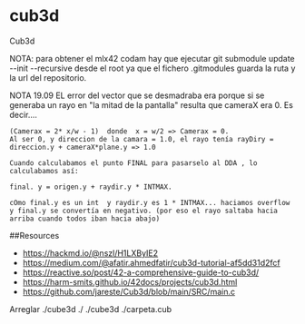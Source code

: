 # cub3d
Cub3d


NOTA: para obtener el mlx42 codam hay que ejecutar 
git submodule update --init --recursive
desde el root ya que el fichero .gitmodules guarda la ruta y la url del repositorio.

NOTA 19.09
	EL error del vector que se desmadraba era porque si se generaba un rayo en "la mitad de la pantalla" resulta que cameraX era 0.
	Es decir....

	(Camerax = 2* x/w - 1)  donde  x = w/2 => Camerax = 0.
	Al ser 0, y direccion de la camara = 1.0, el rayo tenía rayDiry = direccion.y + cameraX*plane.y => 1.0

	Cuando calculabamos el punto FINAL para pasarselo al DDA , lo calculabamos así:

	final. y = origen.y + raydir.y * INTMAX. 

	cOmo final.y es un int  y raydir.y es 1 * INTMAX... haciamos overflow y final.y se convertía en negativo. (por eso el rayo saltaba hacia arriba cuando todos iban hacia abajo) 

##Resources

- https://hackmd.io/@nszl/H1LXByIE2
- https://medium.com/@afatir.ahmedfatir/cub3d-tutorial-af5dd31d2fcf
- https://reactive.so/post/42-a-comprehensive-guide-to-cub3d/
- https://harm-smits.github.io/42docs/projects/cub3d.html
- https://github.com/jareste/Cub3d/blob/main/SRC/main.c

Arreglar ./cube3d ./
./cube3d ./carpeta.cub

